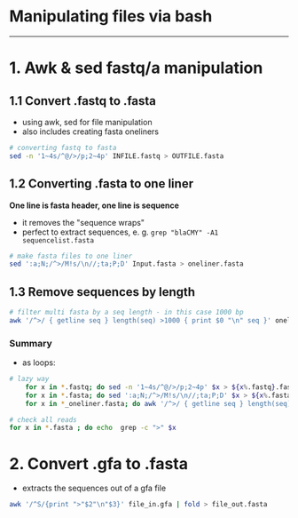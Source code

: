 Manipulating files via bash
===
___
# 1. Awk & sed fastq/a manipulation
## 1.1 Convert .fastq to .fasta

* using awk, sed for file manipulation
* also includes creating fasta oneliners

```bash
# converting fastq to fasta
sed -n '1~4s/^@/>/p;2~4p' INFILE.fastq > OUTFILE.fasta
```

## 1.2 Converting .fasta to one liner
**One line is fasta header, one line is sequence**

* it removes the "sequence wraps"
* perfect to extract sequences, e. g. `grep "blaCMY" -A1 sequencelist.fasta`

```bash
# make fasta files to one liner
sed ':a;N;/^>/M!s/\n//;ta;P;D' Input.fasta > oneliner.fasta
```

## 1.3 Remove sequences by length

```bash
# filter multi fasta by a seq length - in this case 1000 bp
awk '/^>/ { getline seq } length(seq) >1000 { print $0 "\n" seq }' oneliner.fasta > online_grt1000.fasta
```

### Summary

* as loops:

```bash
# lazy way
    for x in *.fastq; do sed -n '1~4s/^@/>/p;2~4p' $x > ${x%.fastq}.fasta ; done
    for x in *.fasta; do sed ':a;N;/^>/M!s/\n//;ta;P;D' $x > ${x%.fasta}_oneliner.fasta ; done
    for x in *_oneliner.fasta; do awk '/^>/ { getline seq } length(seq) >1000 { print $0 "\n" seq }' $x > ${x%._onliner.fasta}_clean.fasta ; done

# check all reads
for x in *.fasta ; do echo  grep -c ">" $x
```

# 2. Convert .gfa to .fasta

* extracts the sequences out of  a gfa file

```bash
awk '/^S/{print ">"$2"\n"$3}' file_in.gfa | fold > file_out.fasta
```
